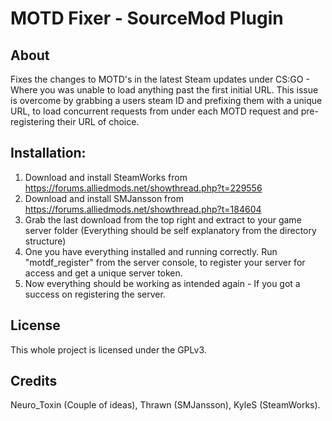 # MOTD Fixer - SourceMod Plugin

## About
Fixes the changes to MOTD's in the latest Steam updates under CS:GO - Where you was unable to load anything past the first initial URL.
This issue is overcome by grabbing a users steam ID and prefixing them with a unique URL, to load concurrent requests from under each MOTD request and pre-registering their URL of choice.


## Installation:
1. Download and install SteamWorks from https://forums.alliedmods.net/showthread.php?t=229556
2. Download and install SMJansson from https://forums.alliedmods.net/showthread.php?t=184604
3. Grab the last download from the top right and extract to your game server folder (Everything should be self explanatory from the directory structure)
4. One you have everything installed and running correctly. Run "motdf_register" from the server console, to register your server for access and get a unique server token.
5. Now everything should be working as intended again - If you got a success on registering the server.

## License
This whole project is licensed under the GPLv3.

## Credits
Neuro_Toxin (Couple of ideas), Thrawn (SMJansson), KyleS (SteamWorks).

